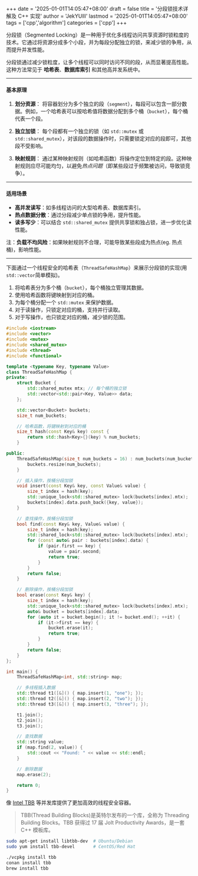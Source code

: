 +++
date = '2025-01-01T14:05:47+08:00'
draft = false
title = '分段锁技术详解及 C++ 实现'
author = 'JekYUlll'
lastmod = '2025-01-01T14:05:47+08:00'
tags = ['cpp','algorithm']
categories = ['cpp']
+++

分段锁（Segmented Locking）是一种用于优化多线程访问共享资源时锁粒度的技术。它通过将资源分成多个小段，并为每段分配独立的锁，来减少锁的争用，从而提升并发性能。

分段锁通过减少锁粒度，让多个线程可以同时访问不同的段，从而显著提高性能。这种方法常见于 **哈希表**、**数据库索引** 和其他高并发系统中。

---

#### **基本原理**

1. **划分资源**：
   将容器划分为多个独立的段（`segment`），每段可以包含一部分数据。例如，一个哈希表可以按哈希值将数据分配到多个桶（`bucket`），每个桶代表一个段。

2. **独立加锁**：
   每个段都有一个独立的锁（如 `std::mutex` 或 `std::shared_mutex`），对该段的数据操作时，只需要锁定对应的段即可，其他段不受影响。

3. **映射规则**：
   通过某种映射规则（如哈希函数）将操作定位到特定的段。这种映射规则应尽可能均匀，以避免*热点问题*（即某些段过于频繁被访问，导致锁竞争）。

---

#### **适用场景**

- **高并发读写**：如多线程访问的大型哈希表、数据库索引。
- **热点数据分散**：通过分段减少单点锁的争用，提升性能。
- **读多写少**：可以结合 `std::shared_mutex` 提供共享锁和独占锁，进一步优化读性能。

注：**负载不均风险**：如果映射规则不合理，可能导致某些段成为热点(eg. 热点桶)，影响性能。

---

下面通过一个线程安全的哈希表（`ThreadSafeHashMap`）来展示分段锁的实现(用`std::vector`简单模拟)。

1. 将哈希表分为多个桶（`bucket`），每个桶独立管理其数据。
2. 使用哈希函数将键映射到对应的桶。
3. 为每个桶分配一个 `std::mutex` 来保护数据。
4. 对于读操作，只锁定对应的桶，支持并行读取。
5. 对于写操作，也只锁定对应的桶，减少锁的范围。

```cpp
#include <iostream>
#include <vector>
#include <mutex>
#include <shared_mutex>
#include <thread>
#include <functional>

template <typename Key, typename Value>
class ThreadSafeHashMap {
private:
    struct Bucket {
        std::shared_mutex mtx; // 每个桶的独立锁
        std::vector<std::pair<Key, Value>> data;
    };

    std::vector<Bucket> buckets;
    size_t num_buckets;

    // 哈希函数，将键映射到对应的桶
    size_t hash(const Key& key) const {
        return std::hash<Key>{}(key) % num_buckets;
    }

public:
    ThreadSafeHashMap(size_t num_buckets = 16) : num_buckets(num_buckets) {
        buckets.resize(num_buckets);
    }

    // 插入操作，按桶分段加锁
    void insert(const Key& key, const Value& value) {
        size_t index = hash(key);
        std::unique_lock<std::shared_mutex> lock(buckets[index].mtx);
        buckets[index].data.push_back({key, value});
    }

    // 查找操作，按桶分段加锁
    bool find(const Key& key, Value& value) {
        size_t index = hash(key);
        std::shared_lock<std::shared_mutex> lock(buckets[index].mtx);
        for (const auto& pair : buckets[index].data) {
            if (pair.first == key) {
                value = pair.second;
                return true;
            }
        }
        return false;
    }

    // 删除操作，按桶分段加锁
    bool erase(const Key& key) {
        size_t index = hash(key);
        std::unique_lock<std::shared_mutex> lock(buckets[index].mtx);
        auto& bucket = buckets[index].data;
        for (auto it = bucket.begin(); it != bucket.end(); ++it) {
            if (it->first == key) {
                bucket.erase(it);
                return true;
            }
        }
        return false;
    }
};

int main() {
    ThreadSafeHashMap<int, std::string> map;

    // 多线程插入数据
    std::thread t1([&]() { map.insert(1, "one"); });
    std::thread t2([&]() { map.insert(2, "two"); });
    std::thread t3([&]() { map.insert(3, "three"); });

    t1.join();
    t2.join();
    t3.join();

    // 查找数据
    std::string value;
    if (map.find(2, value)) {
        std::cout << "Found: " << value << std::endl;
    }

    // 删除数据
    map.erase(2);

    return 0;
}
```
像 [Intel TBB](https://github.com/uxlfoundation/oneTBB) 等并发库提供了更加高效的线程安全容器。  

> TBB(Thread Building Blocks)是英特尔发布的一个库，全称为 Threading Building Blocks。TBB 获得过 17 届 Jolt Productivity Awards，是一套 C++ 模板库。

```bash
sudo apt-get install libtbb-dev  # Ubuntu/Debian
sudo yum install tbb-devel       # CentOS/Red Hat

./vcpkg install tbb
conan install tbb
brew install tbb
```


